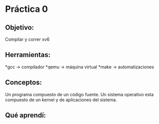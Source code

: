 # Práctica 0

## Objetivo: 
Compilar y correr xv6

## Herramientas:
*gcc -> compilador
*qemu -> máquina virtual
*make -> automatizaciones

## Conceptos: 
Un programa compuesto de un código fuente.
Un sistema operativo esta compuesto de un kernel y de aplicaciones del sistema.

## Qué aprendí:
